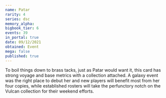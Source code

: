```yaml
---
name: Patar
rarity: 4
series: dsc
memory_alpha:
bigbook_tier: 6
events: 39
in_portal: true
date: 09/12/2021
obtained: Event
mega: false
published: true
---
```


To boil things down to brass tacks, just as Patar would want it, this card has strong voyage and base metrics with a collection attached. A galaxy event was the right place to debut her and new players will benefit most from her four copies, while established rosters will take the perfunctory notch on the Vulcan collection for their weekend efforts.
